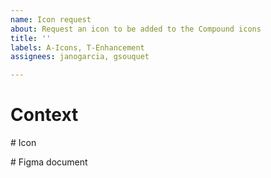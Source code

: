 ```yaml
---
name: Icon request
about: Request an icon to be added to the Compound icons
title: ''
labels: A-Icons, T-Enhancement
assignees: janogarcia, gsouquet

---
```


# Context

<!-- Why does this icon need to be added to the library -->

# Icon

<!-- Link to proposed Material icon or visual explorations if you are creating the icon from scratch --> 

# Figma document

<!-- Link to the Figma page containing the contextual examples -->
